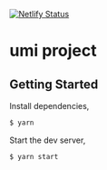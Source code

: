 [![Netlify Status](https://api.netlify.com/api/v1/badges/9b6dd63d-f2cc-48f4-b54c-b70dd8cbedf0/deploy-status)](https://app.netlify.com/sites/netlify-faunadb-sample/deploys)
# umi project

## Getting Started

Install dependencies,

```bash
$ yarn
```

Start the dev server,

```bash
$ yarn start
```
